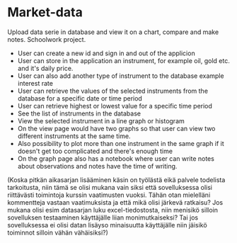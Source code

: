 # Market-data
Upload data serie in database and view it on a chart, compare and make notes. Schoolwork project.

- User can create a new id and sign in and out of the applicion
- User can store in the application an instrument, for example oil, gold etc. and it's daily price.
- User can also add another type of instrument to the database example interest rate
- User can retrieve the values of the selected instruments from the database for a specific date or time period
- User can retrieve highest or lowest value for a specific time period
- See the list of instruments in the database
- View the selected instrument in a line graph or histogram
- On the view page would have two graphs so that user can view two different instruments at the same time. 
- Also possibility to plot more than one instrument in the same graph if it doesn't get too complicated and there's enough time
- On the graph page also has a notebook where user can write notes about observations and notes have the time of writing.

(Koska pitkän aikasarjan lisääminen käsin on työlästä eikä palvele todelista tarkoitusta, niin tämä se olisi mukana vain siksi että sovelluksessa olisi riittävästi toimintoja kurssin vaatimusten vuoksi. Tähän otan mielelläni kommentteja vastaan vaatimuksista ja että mikä olisi järkevä ratkaisu? Jos mukana olisi esim datasarjan luku excel-tiedostosta, niin menisikö silloin sovelluksen testaaminen käyttäjälle liian monimutkaiseksi? Tai jos sovelluksessa ei olisi datan lisäyso minaisuutta käyttäjälle niin jäisikö toiminnot silloin vähän vähäisiksi?)
